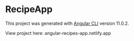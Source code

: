 # RecipeApp

This project was generated with [Angular CLI](https://github.com/angular/angular-cli) version 11.0.2.

View project here: angular-recipes-app.netlify.app
